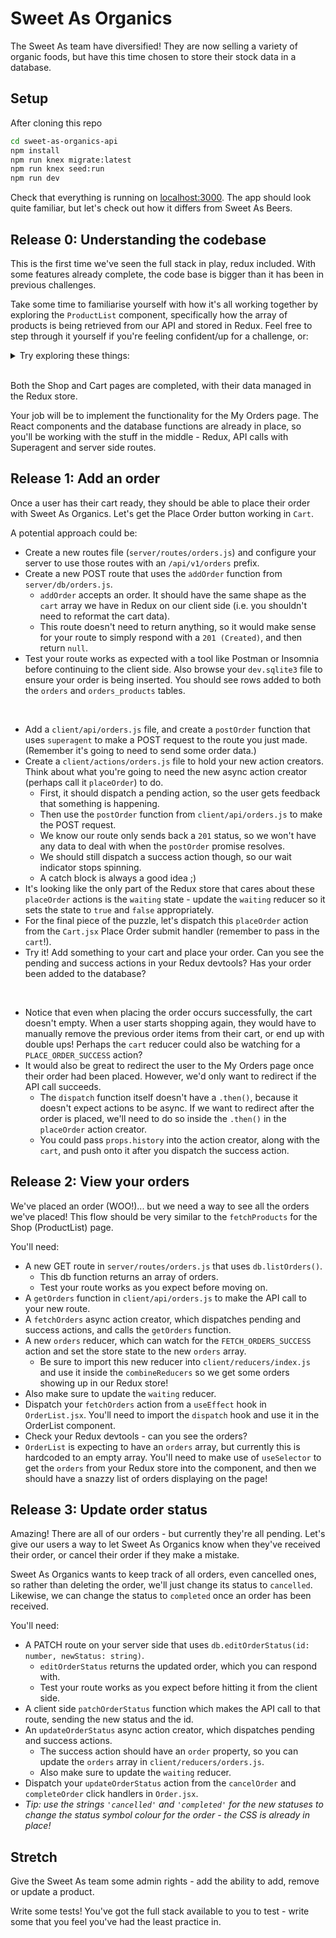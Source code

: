 # Sweet As Organics

The Sweet As team have diversified! They are now selling a variety of organic foods, but have this time chosen to store their stock data in a database.

## Setup

After cloning this repo

```sh
cd sweet-as-organics-api
npm install
npm run knex migrate:latest
npm run knex seed:run
npm run dev
```

Check that everything is running on [localhost:3000](http://localhost:3000). The app should look quite familiar, but let's check out how it differs from Sweet As Beers.

## Release 0: Understanding the codebase
This is the first time we've seen the full stack in play, redux included. With some features already complete, the code base is bigger than it has been in previous challenges.

Take some time to familiarise yourself with how it's all working together by exploring the `ProductList` component, specifically how the array of products is being retrieved from our API and stored in Redux. Feel free to step through it yourself if you're feeling confident/up for a challenge, or:

<details><summary>Try exploring these things:</summary>

* How the `products` getting on to `ProductList`'s props.
* How that `products` array gets into the Redux store in the first place. What's happening in `ProductList`'s `useEffect` method?
* Check out that `fetchProducts` action creator. It returns a function rather than an object, which means it is an _async action creator_. It calls a `getProducts()` function. What does that function do?
* On our server side, we have `/api/v1/products` GET route that uses a DB function - you could fire up a tool like Postman or Insomnia to see if this route works like you expect.
* Follow the path back to the client side. How does the `products` data get back to that async `fetchProducts` action creator? What happens to the data then?
* Open your Redux devtools, and as you refresh the Shop (ProductList) page, see how those dispatched actions update the store state. Can you confirm that understanding by taking a look at the reducers?
* What does setting the `waiting` state do in terms of UI? Using the timeline slider at the bottom of your Redux devtools is a good way to see how the UI is changing based on different actions.
* Notice how both the `products` and `waiting` reducers are watching for an action type of `FETCH_PRODUCTS_SUCCESS`, so those two different parts of the Redux store state get updated from the one action!

</details>

<br>

Both the Shop and Cart pages are completed, with their data managed in the Redux store.

Your job will be to implement the functionality for the My Orders page. The React components and the database functions are already in place, so you'll be working with the stuff in the middle - Redux, API calls with Superagent and server side routes.

## Release 1: Add an order
Once a user has their cart ready, they should be able to place their order with Sweet As Organics. Let's get the Place Order button working in `Cart`.

A potential approach could be:
* Create a new routes file (`server/routes/orders.js`) and configure your server to use those routes with an `/api/v1/orders` prefix.
* Create a new POST route that uses the `addOrder` function from `server/db/orders.js`.
  * `addOrder` accepts an order. It should have the same shape as the `cart` array we have in Redux on our client side (i.e. you shouldn't need to reformat the cart data).
  * This route doesn't need to return anything, so it would make sense for your route to simply respond with a `201 (Created)`, and then return `null`.
* Test your route works as expected with a tool like Postman or Insomnia before continuing to the client side. Also browse your `dev.sqlite3` file to ensure your order is being inserted. You should see rows added to both the `orders` and `orders_products` tables.

<br>

* Add a `client/api/orders.js` file, and create a `postOrder` function that uses `superagent` to make a POST request to the route you just made. (Remember it's going to need to send some order data.)
* Create a `client/actions/orders.js` file to hold your new action creators. Think about what you're going to need the new async action creator (perhaps call it `placeOrder`) to do.
  * First, it should dispatch a pending action, so the user gets feedback that something is happening.
  * Then use the `postOrder` function from `client/api/orders.js` to make the POST request.
  * We know our route only sends back a `201` status, so we won't have any data to deal with when the `postOrder` promise resolves.
  * We should still dispatch a success action though, so our wait indicator stops spinning.
  * A catch block is always a good idea ;)
* It's looking like the only part of the Redux store that cares about these `placeOrder` actions is the `waiting` state - update the `waiting` reducer so it sets the state to `true` and `false` appropriately.
* For the final piece of the puzzle, let's dispatch this `placeOrder` action from the `Cart.jsx` Place Order submit handler (remember to pass in the `cart`!).
* Try it! Add something to your cart and place your order. Can you see the pending and success actions in your Redux devtools? Has your order been added to the database?

<br> 

* Notice that even when placing the order occurs successfully, the cart doesn't empty. When a user starts shopping again, they would have to manually remove the previous order items from their cart, or end up with double ups! Perhaps the `cart` reducer could also be watching for a `PLACE_ORDER_SUCCESS` action?
* It would also be great to redirect the user to the My Orders page once their order had been placed. However, we'd only want to redirect if the API call succeeds.
  * The `dispatch` function itself doesn't have a `.then()`, because it doesn't expect actions to be async. If we want to redirect after the order is placed, we'll need to do so inside the `.then()` in the `placeOrder` action creator.
  * You could pass `props.history` into the action creator, along with the `cart`, and push onto it after you dispatch the success action.

## Release 2: View your orders
We've placed an order (WOO!)... but we need a way to see all the orders we've placed! This flow should be very similar to the `fetchProducts` for the Shop (ProductList) page. 

You'll need:
* A new GET route in `server/routes/orders.js` that uses `db.listOrders()`.
  * This db function returns an array of orders.
  * Test your route works as you expect before moving on.
* A `getOrders` function in `client/api/orders.js` to make the API call to your new route.
* A `fetchOrders` async action creator, which dispatches pending and success actions, and calls the `getOrders` function.
* A new `orders` reducer, which can watch for the `FETCH_ORDERS_SUCCESS` action and set the store state to the new `orders` array. 
  * Be sure to import this new reducer into `client/reducers/index.js` and use it inside the `combineReducers` so we get some orders showing up in our Redux store!
* Also make sure to update the `waiting` reducer.
* Dispatch your `fetchOrders` action from a `useEffect` hook in `OrderList.jsx`. You'll need to import the `dispatch` hook and use it in the OrderList component.
* Check your Redux devtools - can you see the orders?
* `OrderList` is expecting to have an `orders` array, but currently this is hardcoded to an empty array. You'll need to make use of `useSelector` to get the `orders` from your Redux store into the component, and then we should have a snazzy list of orders displaying on the page!

## Release 3: Update order status
Amazing! There are all of our orders - but currently they're all pending. Let's give our users a way to let Sweet As Organics know when they've received their order, or cancel their order if they make a mistake.

Sweet As Organics wants to keep track of all orders, even cancelled ones, so rather than deleting the order, we'll just change its status to `cancelled`. Likewise, we can change the status to `completed` once an order has been received.

You'll need:
* A PATCH route on your server side that uses `db.editOrderStatus(id: number, newStatus: string)`.
  * `editOrderStatus` returns the updated order, which you can respond with.
  * Test your route works as you expect before hitting it from the client side.
* A client side `patchOrderStatus` function which makes the API call to that route, sending the new status and the id.
* An `updateOrderStatus` async action creator, which dispatches pending and success actions.
  * The success action should have an `order` property, so you can update the `orders` array in `client/reducers/orders.js`.
  * Also make sure to update the `waiting` reducer.
* Dispatch your `updateOrderStatus` action from the `cancelOrder` and `completeOrder` click handlers in `Order.jsx`.
* _Tip: use the strings `'cancelled'` and `'completed'` for the new statuses to change the status symbol colour for the order - the CSS is already in place!_


## Stretch
Give the Sweet As team some admin rights - add the ability to add, remove or update a product.

Write some tests! You've got the full stack available to you to test - write some that you feel you've had the least practice in.
